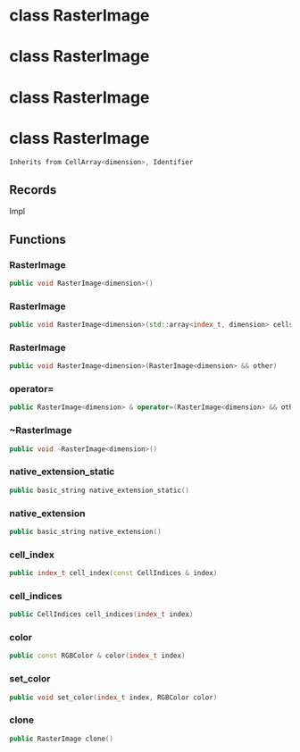 # class RasterImage

# class RasterImage

# class RasterImage

# class RasterImage


```cpp
Inherits from CellArray<dimension>, Identifier
```



## Records

Impl



## Functions

### RasterImage

```cpp
public void RasterImage<dimension>()
```


### RasterImage

```cpp
public void RasterImage<dimension>(std::array<index_t, dimension> cells_number)
```


### RasterImage

```cpp
public void RasterImage<dimension>(RasterImage<dimension> && other)
```


### operator=

```cpp
public RasterImage<dimension> & operator=(RasterImage<dimension> && other)
```


### ~RasterImage

```cpp
public void ~RasterImage<dimension>()
```


### native_extension_static

```cpp
public basic_string native_extension_static()
```


### native_extension

```cpp
public basic_string native_extension()
```


### cell_index

```cpp
public index_t cell_index(const CellIndices & index)
```


### cell_indices

```cpp
public CellIndices cell_indices(index_t index)
```


### color

```cpp
public const RGBColor & color(index_t index)
```


### set_color

```cpp
public void set_color(index_t index, RGBColor color)
```


### clone

```cpp
public RasterImage clone()
```




